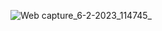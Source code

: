 ![Web capture_6-2-2023_114745_](https://user-images.githubusercontent.com/114738289/216899300-fa9a2dca-44db-4cdf-8c3e-d3229addb068.jpeg)
